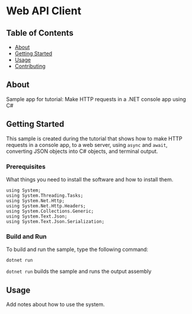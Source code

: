 # Web API Client

## Table of Contents

- [About](#about)
- [Getting Started](#getting_started)
- [Usage](#usage)
- [Contributing](../CONTRIBUTING.md)

## About <a name = "about"></a>

Sample app for tutorial: Make HTTP requests in a .NET console app using C#

## Getting Started <a name = "getting_started"></a>

This sample is created during the tutorial that shows how to make HTTP requests in a console app, to a web server, using `async` and `await`, converting JSON objects into C# objects, and terminal output.


### Prerequisites

What things you need to install the software and how to install them.

```
using System;
using System.Threading.Tasks;
using System.Net.Http;
using System.Net.Http.Headers;
using System.Collections.Generic;
using System.Text.Json;
using System.Text.Json.Serialization;
```

### Build and Run

To build and run the sample, type the following command:

```
dotnet run
```

`dotnet run` builds the sample and runs the output assembly 

## Usage <a name = "usage"></a>

Add notes about how to use the system.
